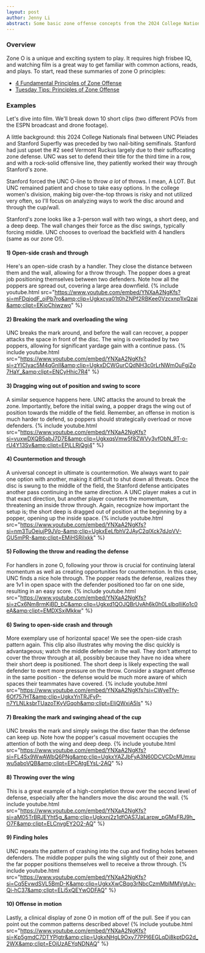 ```yaml
---
layout: post
author: Jenny Li
abstract: Some basic zone offense concepts from the 2024 College Nationals final.
---
```


### Overview

Zone O is a unique and exciting system to play. It requires high frisbee IQ, and watching film is a great way to get familiar with common actions, reads, and plays. To start, read these summaries of zone O principles:
- [4 Fundamental Principles of Zone Offense](https://www.theuap.com/blog/ben-wiggins-fundamental-principles-of-zone-offense)
- [Tuesday Tips: Principles of Zone Offense](https://ultiworld.com/2021/04/20/tuesday-tips-principles-of-zone-offense/)

### Examples

Let's dive into film. We'll break down 10 short clips (two different POVs from the ESPN broadcast and drone footage).

A little background: this 2024 College Nationals final between UNC Pleiades and Stanford Superfly was preceded by two nail-biting semifinals. Stanford had just upset the #2 seed Vermont Ruckus largely due to their suffocating zone defense. UNC was set to defend their title for the third time in a row, and with a rock-solid offensive line, they patiently worked their way through Stanford's zone. 

Stanford forced the UNC O-line to throw *a lot* of throws. I mean, A LOT. But UNC remained patient and chose to take easy options. In the college women's division, making big over-the-top throws is risky and not utilized very often, so I'll focus on analyzing ways to work the disc around and through the cup/wall. 

Stanford's zone looks like a 3-person wall with two wings, a short deep, and a deep deep. The wall changes their force as the disc swings, typically forcing middle. UNC chooses to overload the backfield with 4 handlers (same as our zone O!).

#### 1) Open-side crash and through
Here's an open-side crash by a handler. They close the distance between them and the wall, allowing for a throw through. The popper does a great job positioning themselves between two defenders. Note how all the poppers are spread out, covering a large area downfield.
{% include youtube.html src="https://www.youtube.com/embed/YNXaA2NgKfs?si=mFDqjodF_oiPb7ro&amp;clip=Ugkxcya01t0hZNPf2RBKee0Vzcxnp1lxQzai&amp;clipt=EKioChiwzwo" %}

#### 2) Breaking the mark and overloading the wing
UNC breaks the mark around, and before the wall can recover, a popper attacks the space in front of the disc. The wing is overloaded by two poppers, allowing for significant yardage gain with a continue pass.
{% include youtube.html src="https://www.youtube.com/embed/YNXaA2NgKfs?si=zYICIyac5M4qGnlI&amp;clip=UgkxDCWGurCQdNH3c0rLrNWmOuFgjZo7HaY_&amp;clipt=ENCyHhic7R4" %}

#### 3) Dragging wing out of position and swing to score
A similar sequence happens here. UNC attacks the around to break the zone. Importantly, before the initial swing, a popper drags the wing out of position towards the middle of the field. Remember, an offense in motion is much harder to defend, so poppers should strategically overload or move defenders.
{% include youtube.html src="https://www.youtube.com/embed/YNXaA2NgKfs?si=vuxwDXQB5abJ7D7E&amp;clip=UgkxqsVmw5f8ZWVy3vfObN_9T-o-rU4Y13Sv&amp;clipt=EPjLLRjQgi4" %}

#### 4) Countermotion and through
A universal concept in ultimate is countermotion. We always want to pair one option with another, making it difficult to shut down all threats. Once the disc is swung to the middle of the field, the Stanford defense anticipates another pass continuing in the same direction. A UNC player makes a cut in that exact direction, but another player counters the momentum, threatening an inside throw through. Again, recognize how important the setup is; the short deep is dragged out of position at the beginning by a popper, opening up the inside space.
{% include youtube.html src="https://www.youtube.com/embed/YNXaA2NgKfs?si=nm3TuOeiujP9JVo-&amp;clip=UgkxEeLfbhV2JAyC2qlXck7dJqVV-GU5mPR-&amp;clipt=EMiHSRiIxkk" %}

#### 5) Following the throw and reading the defense
For handlers in zone O, following your throw is crucial for continuing lateral momentum as well as creating opportunities for countermotion. In this case, UNC finds a nice hole through. The popper reads the defense, realizes they are 1v1 in open space with the defender positioned too far on one side, resulting in an easy score.
{% include youtube.html src="https://www.youtube.com/embed/YNXaA2NgKfs?si=zCx6Nm8rmKjBD_bC&amp;clip=Ugkxd1QOJQBrUvAh6k0h0LslbqIliKo1c0eA&amp;clipt=EMDXSxiMkkw" %}

#### 6) Swing to open-side crash and through
More exemplary use of horizontal space! We see the open-side crash pattern again. This clip also illustrates why moving the disc quickly is advantageous; watch the middle defender in the wall. They don't attempt to cover the throw through at all, possibly because they have no idea where their short deep is positioned. The short deep is likely expecting the wall defender to exert more pressure on the throw. Consider a stagnant offense in the same position - the defense would be much more aware of which spaces their teammates have covered.
{% include youtube.html src="https://www.youtube.com/embed/YNXaA2NgKfs?si=CWyeTfy-6Of757HT&amp;clip=UgkxYnTRJFyP-n7YLNLksbrTUazoTKyVGqoh&amp;clipt=EIiQWxiA5ls" %}

#### 7) Breaking the mark and swinging ahead of the cup
UNC breaks the mark and simply swings the disc faster than the defense can keep up. Note how the popper's casual movement occupies the attention of both the wing and deep deep.
{% include youtube.html src="https://www.youtube.com/embed/YNXaA2NgKfs?si=FL4Sx9WwAWbQ6PNg&amp;clip=UgkxYAZJbFyA3N60DCVCDcMUmxuwu5aboVQB&amp;clipt=EPCAtgEYsL-2AQ" %}

#### 8) Throwing over the wing
This is a great example of a high-completion throw over the second level of defense, especially after the handlers move the disc around the wall.
{% include youtube.html src="https://www.youtube.com/embed/YNXaA2NgKfs?si=aM05TrBRJEYht5g_&amp;clip=Ugkxnj2z1dfOAS7JaLarpw_pGMsFRJ9h_O7F&amp;clipt=ELCnvgEY2O2-AQ" %}

#### 9) Finding holes
UNC repeats the pattern of crashing into the cup and finding holes between defenders. The middle popper pulls the wing slightly out of their zone, and the far popper positions themselves well to receive a throw through. 
{% include youtube.html src="https://www.youtube.com/embed/YNXaA2NgKfs?si=Cq5EvwdSVL5BmD-K&amp;clip=UgkxXwCBqg3rNbcCzmMblMMVgtJv-Qi-hC37&amp;clipt=ELi5xQEYwODFAQ" %}

#### 10) Offense in motion
Lastly, a clinical display of zone O in motion off of the pull. See if you can point out the common patterns described above!
{% include youtube.html src="https://www.youtube.com/embed/YNXaA2NgKfs?si=Kp5gmdC7DTYPlgtr&amp;clip=UgkxNHgL9Oxy77PPl6EGLqDi8kptDG2d_2WX&amp;clipt=EOiUzAEYqNDNAQ" %}

